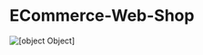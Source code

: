 # ECommerce-Web-Shop

![[object Object]](https://socialify.git.ci/Damfler/ECommerce-Web-Shop/image?font=Raleway&logo=https%3A%2F%2Fgithub.com%2FDamfler%2FECommerce-Web-Shop%2Fblob%2Fmain%2Fpublic%2FLogo.png%3Fraw%3Dtrue&pattern=Signal&theme=Light)
